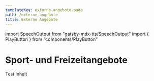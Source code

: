 ```yaml
---
templateKey: externe-angebote-page
path: /externe-angebote
title: Externe Angebote
---
```

import SpeechOutput from "gatsby-mdx-tts/SpeechOutput"
import { PlayButton } from "components/PlayButton"

<SpeechOutput id="externe-angebote-teil1" customPlayButton={PlayButton}>

# Sport- und Freizeitangebote

<!--StartFragment-->

Test Inhalt



<!--EndFragment-->

</SpeechOutput>